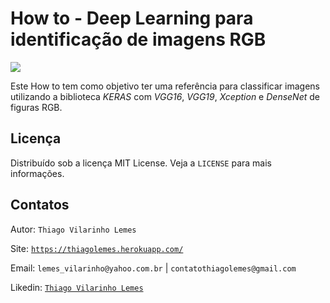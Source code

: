 # How to - Deep Learning para identificação de imagens RGB

![](/images/Video.gif)

Este How to tem como objetivo ter uma referência para classificar imagens utilizando a biblioteca <i>KERAS</i> com <i>VGG16</i>, <i>VGG19</i>, 
<i>Xception</i> e <i>DenseNet</i> de figuras RGB.

## Licença

Distribuído sob a licença MIT License. Veja a `LICENSE` para mais informações.

## Contatos

Autor: `Thiago Vilarinho Lemes`

Site: [`https://thiagolemes.herokuapp.com/`](https://thiagolemes.herokuapp.com)

Email: `lemes_vilarinho@yahoo.com.br` | `contatothiagolemes@gmail.com`

Likedin: [`Thiago Vilarinho Lemes`](https://www.linkedin.com/in/thiago-vilarinho-lemes-b1232727/)
